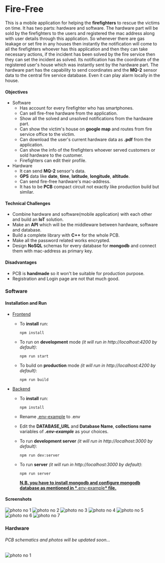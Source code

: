# Fire-Free

This is a mobile application for helping the **firefighters** to rescue the victims on time. It has two parts: hardware and software. The hardware part will be sold by the firefighters to the users and registered the mac address along with user details through this application. So whenever there are gas leakage or set fire in any houses then instantly the notification will come to all the firefighters whoever has this application and then they can take necessary actions, if the incident has been solved by the fire service then they can set the incident as solved.
Its notification has the coordinate of the registered user's house which was instantly sent by the hardware part.
The hardware part has the capability to send coordinates and the **MQ-2** sensor data to the central fire service database. Even it can play alarm locally in the house.

#### Objectives

- Software
  - Has account for every firefighter who has smartphones.
  - Can sell fire-free hardware from the application.
  - Show all the solved and unsolved notifications from the hardware part.
  - Can show the victim's house on **google map** and routes from fire service office to the victim.
  - Can download the user's current hardware data as **.pdf** from the application.
  - Can show the info of the firefighters whoever served customers or sold hardware to the customer.
  - Firefighters can edit their profile.
- Hardware
  - It can send **MQ-2** sensor's data.
  - **GPS** data like **date**, **time**, **latitude**, **longitude**, **altitude**.
  - Can send fire-free hardware's mac-address.
  - It has to be **PCB** compact circuit not exactly like production build but similar.

#### Technical Challenges

- Combine hardware and software(mobile application) with each other and build an **IoT** solution.
- Make an **API** which will be the middleware between hardware, software and database.
- Build a complete library with **C++** for the whole PCB.
- Make all the password related works encrypted.
- Design **NoSQL** schemas for every database for **mongodb** and connect them with mac-address as primary key.

#### Disadvantages

- PCB is **handmade** so it won't be suitable for production purpose.
- Registration and Login page are not that much good.

### Software

#### Installation and Run

- [Frontend](https://github.com/rjarman/House-Rent/tree/master/frontend)

  - To **install** run:

    ```
    npm install
    ```

  - To run on **development** mode _(it will run in http://localhost:4200 by default)_:

    ```
    npm run start
    ```

  - To build on **production** mode _(it will run in http://localhost:4200 by default)_:
    ```
    npm run build
    ```

- [Backend](https://github.com/rjarman/House-Rent/tree/master/backend)

  - To **install** run:

    ```
    npm install
    ```

  - Rename [.env-example](https://github.com/rjarman/House-Rent/blob/master/backend/.env-example) to .env

  - Edit the **DATABASE_URL** and **Database Name**, **collections name** variables of **_.env-example_** as your choices.

  - To run **development server** _(it will run in http://localhost:3000 by default)_:

    ```
    npm run dev:server
    ```

  - To run **server** _(it will run in http://localhost:3000 by default)_:
    ```
    npm run server
    ```
    <u>**N.B. you have to install mongodb and configure mongodb database as mentioned in \***[.env-example](https://github.com/rjarman/House-Rent/blob/master/backend/.env-example)**\* file.**</u>

#### Screenshots

![photo no 1](https://drive.google.com/uc?export=view&id=1pbgIKNgbYVgpsvdFdtn769oEDlNAkZbR)
![photo no 2](https://drive.google.com/uc?export=view&id=162Hspvhq_9EBN3wplO0Z4yF6D__-A02f)
![photo no 3](https://drive.google.com/uc?export=view&id=1OCgfWxh4v_u4pzIZuYh0QbiqNUBt_08_)
![photo no 4](https://drive.google.com/uc?export=view&id=1xeco94Pkt9inH8lqdbjcuHHDTcvrvF8o)
![photo no 5](https://drive.google.com/uc?export=view&id=1rFXNjKR6xHpBe0HFumVVjw8bZ5tguxAu)
![photo no 6](https://drive.google.com/uc?export=view&id=1bQaSdbLeOOp7LFOTDeDomkCS9jdzy_yT)
![photo no 7](https://drive.google.com/uc?export=view&id=1wY-w9IWVeve5Pn8qBDp6Kk3hf0WBMora)

### Hardware

###### PCB schematics and photos will be updated soon...
![photo no 1](https://drive.google.com/uc?export=view&id=1SfzOJhHkS16Ux5Els8MdVIpKw3K90oH7)
